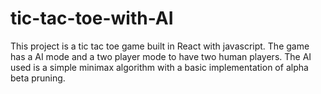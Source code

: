 # tic-tac-toe-with-AI
This project is a tic tac toe game built in React with javascript. The game has a AI mode and a two player mode to have two human players.
The AI used is a simple minimax algorithm with a basic implementation of alpha beta pruning.
